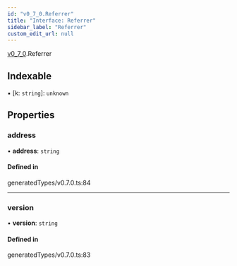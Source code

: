 ```yaml
---
id: "v0_7_0.Referrer"
title: "Interface: Referrer"
sidebar_label: "Referrer"
custom_edit_url: null
---
```


[v0\_7\_0](../namespaces/v0_7_0.md).Referrer

## Indexable

▪ [k: `string`]: `unknown`

## Properties

### address

• **address**: `string`

#### Defined in

generatedTypes/v0.7.0.ts:84

___

### version

• **version**: `string`

#### Defined in

generatedTypes/v0.7.0.ts:83

